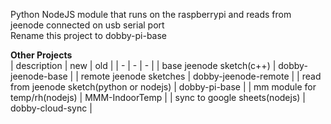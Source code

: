 Python NodeJS module that runs on the raspberrypi and reads from jeenode connected on usb serial port  
Rename this project to dobby-pi-base

**Other Projects**  
| description | new | old |
| - | - | - |
| base jeenode sketch(c++) | dobby-jeenode-base |
| remote jeenode sketches | dobby-jeenode-remote |
| read from jeenode sketch(python or nodejs) | dobby-pi-base |
| mm module for temp/rh(nodejs) | MMM-IndoorTemp |
| sync to google sheets(nodejs) | dobby-cloud-sync |
